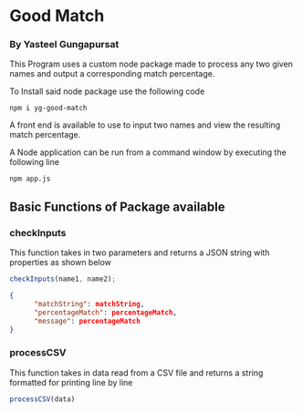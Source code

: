 # Good Match
### By Yasteel Gungapursat


This Program uses a custom node package made to process any two given names
and output a corresponding match percentage.

To Install said node package use the following code
```
npm i yg-good-match
```

A front end is available to use to input two names and view the resulting match percentage.

A Node application can be run from a command window by executing the following line 
```
npm app.js
```

## Basic Functions of Package available

### checkInputs
This function takes in two parameters and returns a JSON string with properties as shown below
```javascript
checkInputs(name1, name2);
```

```JSON
{
      "matchString": matchString,
      "percentageMatch": percentageMatch,
      "message": percentageMatch
}
```

### processCSV
This function takes in data read from a CSV file and returns a string formatted for printing line by line

```javascript
processCSV(data)
```
